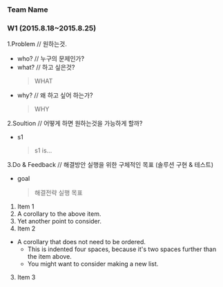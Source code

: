 ### Team Name

### W1 (2015.8.18~2015.8.25)

1.Problem // 원하는것.
  - who? // 누구의 문제인가?
  - what? // 하고 싶은것?
      > WHAT
  - why? // 왜 하고 싶어 하는가?
    > WHY

2.Soultion // 어떻게 하면 원하는것을 가능하게 할까?
  - s1
    > s1 is...

3.Do & Feedback // 해결방안 실행을 위한 구체적인 목표 (솔루션 구현 & 테스트)
  - goal
    > 해결전략 실행 목표

1. Item 1
  1. A corollary to the above item.
  2. Yet another point to consider.
2. Item 2
  * A corollary that does not need to be ordered.
    * This is indented four spaces, because it's two spaces further than the item above.
    * You might want to consider making a new list.
3. Item 3
